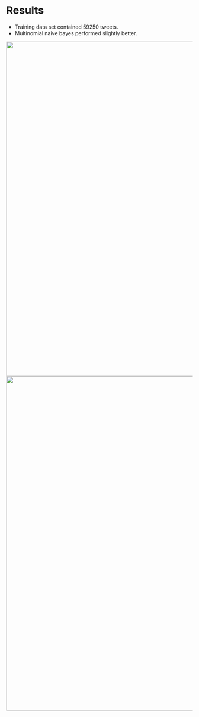 # Results
- Training data set contained 59250 tweets.
- Multinomial naive bayes performed slightly better.
<p float="left">
  <img src="https://user-images.githubusercontent.com/57009004/130363637-e9485d0e-0d90-49ca-82e1-18f51805313a.png" width="900"/>
  <img src="https://user-images.githubusercontent.com/57009004/130363643-7e113e33-91cc-47bd-8030-8b43752dde61.png" width="900"/>
</p>

